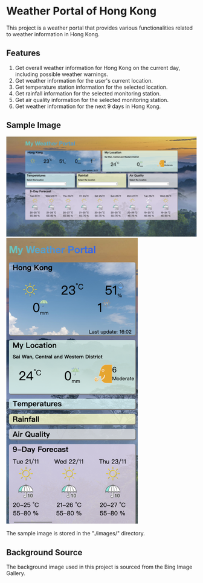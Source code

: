 
# Weather Portal of Hong Kong

This project is a weather portal that provides various functionalities related to weather information in Hong Kong.

## Features

1. Get overall weather information for Hong Kong on the current day, including possible weather warnings.
2. Get weather information for the user's current location.
3. Get temperature station information for the selected location.
4. Get rainfall information for the selected monitoring station.
5. Get air quality information for the selected monitoring station.
6. Get weather information for the next 9 days in Hong Kong.

## Sample Image

![Sample Image](./images/samplePC.png)
![Sample Image](./images/sampleMobile.png)

The sample image is stored in the "./images/" directory.

## Background Source

The background image used in this project is sourced from the Bing Image Gallery.
